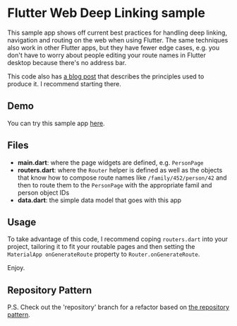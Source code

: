 # Flutter Web Deep Linking sample
This sample app shows off current best practices for handling deep linking, navigation and routing on the web when using Flutter. The same techniques also work in other Flutter apps, but they have fewer edge cases, e.g. you don't have to worry about people editing your route names in Flutter desktop because there's no address bar.

This code also has [a blog post](https://sellsbrothers.com/understanding-flutter-deep-links-on-the-web) that describes the principles used to produce it. I recommend starting there.

## Demo
You can try this sample app [here](https://csells.github.io/flutter_web_deep_linking/).

## Files
- **main.dart**: where the page widgets are defined, e.g. `PersonPage`
- **routers.dart**: where the `Router` helper is defined as well as the objects that know how to compose route names like `/family/452/person/42` and then to route them to the `PersonPage` with the appropriate famil and person object IDs
- **data.dart**: the simple data model that goes with this app

## Usage
To take advantage of this code, I recommend coping `routers.dart` into your project, tailoring it to fit your routable pages and then setting the `MaterialApp onGenerateRoute` property to `Router.onGenerateRoute`.

Enjoy.

## Repository Pattern
P.S. Check out the 'repository' branch for a refactor based on [the repository pattern](https://deviq.com/repository-pattern/).